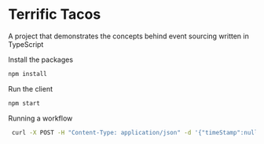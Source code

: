 # Terrific Tacos
A project that demonstrates the concepts behind event sourcing written in TypeScript

Install the packages

```bash
npm install
```

Run the client

```bash
npm start
```

Running a workflow

```bash
 curl -X POST -H "Content-Type: application/json" -d '{"timeStamp":null,"name":"orderSubmitted","order":{"orderItems":[{"description":"Tamale","price":3.19,"quantity":9}],"customer":{"firstName":"Kaylee","lastName":"Lang","email":"Kaylee.Lang@email.com"}},"restaurant":"Terrific Tacos"}' http://localhost:3000/signal
```
